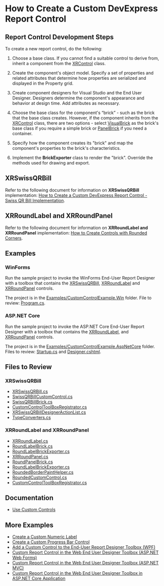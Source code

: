 # How to Create a Custom DevExpress Report Control

## Report Control Development Steps

To create a new report control, do the following:

1. Choose a base class. If you cannot find a suitable control to derive from, inherit a component from the [XRControl](https://docs.devexpress.com/XtraReports/DevExpress.XtraReports.UI.XRControl) class.

2. Create the component's object model. Specify a set of properties and related attributes that determine how  properties are serialized and displayed in the Property grid.

3. Create component designers for Visual Studio and the End User Designer. Designers determine the component's appearance and behavior at design time. Add attributes as necessary.

4. Choose the base class for the component's “brick” - such as the brick that the base class creates. However, if the component inherits from the [XRControl](https://docs.devexpress.com/XtraReports/DevExpress.XtraReports.UI.XRControl) class, there are two options - select [VisualBrick](https://docs.devexpress.com/CoreLibraries/DevExpress.XtraPrinting.VisualBrick) as the brick's base class if you require a simple brick or [PanelBrick](https://docs.devexpress.com/CoreLibraries/DevExpress.XtraPrinting.PanelBrick) if you need a container. 

5. Specify how the component creates its "brick" and map the component's properties to the brick's characteristics.

6. Implement the **BrickExporter** class to render the "brick". Override the methods used for drawing and export.

## XRSwissQRBill

Refer to the following document for information on **XRSwissQRBill** implementation: [How to Create a Custom DevExpress Report Control - Swiss QR Bill Implementation](./DevExpress.XtraReports.CustomControls.SwissQRBill/Readme.md).

## XRRoundLabel and XRRoundPanel

Refer to the following document for information on **XRRoundLabel and XRRoundPanel** implementation: [How to Create Controls with Rounded Corners](./DevExpress.XtraReports.CustomControls.RoundedControls/Readme.md).

## Examples

### WinForms

Run the sample project to invoke the WinForms End-User Report Designer with a toolbox that contains the [XRSwissQRBill](./DevExpress.XtraReports.CustomControls.SwissQRBill/SwissQRBill/XRSwissQRBill.cs), [XRRoundLabel](./DevExpress.XtraReports.CustomControls.RoundedControls/Label/XRRoundLabel.cs) and [XRRoundPanel](./DevExpress.XtraReports.CustomControls.RoundedControls/Panel/XRRoundPanel.cs) controls.

The project is in the [Examples/CustomControlExample.Win](./Examples/CustomControlExample.Win/) folder. File to review: [Program.cs](./Examples/CustomControlExample.Win/Program.cs).

### ASP.NET Core

Run the sample project to invoke the ASP.NET Core End-User Report Designer with a toolbox that contains the [XRRoundLabel](./DevExpress.XtraReports.CustomControls.RoundedControls/Label/XRRoundLabel.cs), and [XRRoundPanel](./DevExpress.XtraReports.CustomControls.RoundedControls/Panel/XRRoundPanel.cs) controls.

The project is in the [Examples/CustomControlExample.AspNetCore](./Examples/CustomControlExample.AspNetCore/) folder. Files to review: [Startup.cs](./Examples/CustomControlExample.AspNetCore/Startup.cs) and [Designer.cshtml](./Examples/CustomControlExample.AspNetCore/Views/Home/Designer.cshtml).

## Files to Review

### XRSwissQRBill

- [XRSwissQRBill.cs](/DevExpress.XtraReports.CustomControls.SwissQRBill/SwissQRBill/XRSwissQRBill.cs)
- [SwissQRBillCustomControl.cs](/DevExpress.XtraReports.CustomControls.SwissQRBill\SwissQRBillCustomControl.cs)
- [SwissQRBillBrick.cs](/DevExpress.XtraReports.CustomControls.SwissQRBill/SwissQRBill/SwissQRBillBrick.cs)
- [CustomControlToolBoxRegistrator.cs](/DevExpress.XtraReports.CustomControls.Design/CustomControlToolBoxRegistrator.cs)
- [XRSwissQRBillDesignerActionList.cs](/DevExpress.XtraReports.CustomControls.Design/XRSwissQRBillDesignerActionList.cs)
- [TypeConverters.cs](/DevExpress.XtraReports.CustomControls.SwissQRBill/SwissQRBill/TypeConverters.cs)

### XRRoundLabel and XRRoundPanel

- [XRRoundLabel.cs](/DevExpress.XtraReports.CustomControls.RoundedControls/Label/XRRoundLabel.cs)
- [RoundLabelBrick.cs](/DevExpress.XtraReports.CustomControls.RoundedControls/Label/RoundLabelBrick.cs)
- [RoundLabelBrickExporter.cs](/DevExpress.XtraReports.CustomControls.RoundedControls/Label/RoundLabelBrickExporter.cs)
- [XRRoundPanel.cs](/DevExpress.XtraReports.CustomControls.RoundedControls/Panel/XRRoundPanel.cs)
- [RoundPanelBrick.cs](/DevExpress.XtraReports.CustomControls.RoundedControls/Panel/RoundPanelBrick.cs)
- [RoundLabelBrickExporter.cs](/DevExpress.XtraReports.CustomControls.RoundedControls/Panel/RoundPanelBrickExporter.cs)
- [RoundedBorderPaintHelper.cs](./DevExpress.XtraReports.CustomControls.RoundedControls/RoundedBorderPaintHelper.cs)
- [RoundedCustomControl.cs](./DevExpress.XtraReports.CustomControls.RoundedControls/RoundedCustomControl.cs)
- [CustomControlToolBoxRegistrator.cs](./DevExpress.XtraReports.CustomControls.Design/CustomControlToolBoxRegistrator.cs)

## Documentation

- [Use Custom Controls](https://docs.devexpress.com/XtraReports/2607/detailed-guide-to-devexpress-reporting/use-report-controls/use-custom-controls)

## More Examples

- [Create a Custom Numeric Label](https://github.com/DevExpress-Examples/Reporting-Create-Custom-Numeric-Label)
- [Create a Custom Progress Bar Control](https://github.com/DevExpress-Examples/Reporting_how-to-create-custom-report-controls-e57)
- [Add a Custom Control to the End-User Report Designer Toolbox (WPF)](https://github.com/DevExpress-Examples/Reporting_wpf-end-user-report-designer-how-to-register-a-custom-control-in-the-designers-t416384)
- [Custom Report Control in the Web End User Designer Toolbox (ASP.NET Web Forms)](https://github.com/DevExpress-Examples/Reporting_aspxreportdesigner-how-to-register-a-custom-control-in-the-designers-toolbox-t209289)
- [Custom Report Control in the Web End User Designer Toolbox (ASP.NET MVC)](https://github.com/DevExpress-Examples/Reporting-AspNetMvc-Create-Custom-Control)
- [Custom Report Control in the Web End User Designer Toolbox in ASP.NET Core Application](https://github.com/DevExpress-Examples/Reporting-AspNetCore-Create-Custom-Control) 
